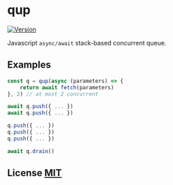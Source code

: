 # qup
[![Version](http://img.shields.io/npm/v/qup.svg)](https://www.npmjs.org/package/qup)

Javascript `async/await` stack-based concurrent queue.

## Examples

``` javascript
const q = qup(async (parameters) => {
	return await fetch(parameters)
}, 2) // at most 2 concurrent

await q.push({ ... })
await q.push({ ... })

q.push({ ... })
q.push({ ... })
q.push({ ... })

await q.drain()
```

## License [MIT](LICENSE)
